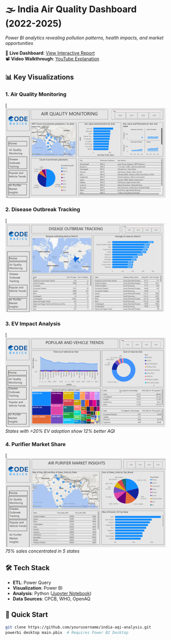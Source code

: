 # 🌫️ India Air Quality Dashboard (2022-2025)
_Power BI analytics revealing pollution patterns, health impacts, and market opportunities_

🔗 **Live Dashboard**: [View Interactive Report](https://lnkd.in/d7vJ-eQG)  
📽️ **Video Walkthrough**: [YouTube Explanation](https://lnkd.in/d9ZMbXfN)

## 📊 Key Visualizations
### 1. Air Quality Monitoring
[![Top Cities](https://github.com/mohan1212576/India-Air-Quality-Analysis-2022-2025-/blob/main/Screenshot%201.png)  

### 2. Disease Outbreak Tracking
[![Top Cities](https://github.com/mohan1212576/India-Air-Quality-Analysis-2022-2025-/blob/main/Screenshot%202.png)  

### 3. EV Impact Analysis
[![EV Correlation](https://github.com/mohan1212576/India-Air-Quality-Analysis-2022-2025-/blob/main/Screenshot%203.png)  
*States with >20% EV adoption show 12% better AQI*

### 4. Purifier Market Share
[![Market Breakdown](https://github.com/mohan1212576/India-Air-Quality-Analysis-2022-2025-/blob/main/Screenshot%204.png)  
*75% sales concentrated in 5 states*

## 🛠️ Tech Stack
- **ETL**: Power Query  
- **Visualization**: Power BI  
- **Analysis**: Python ([Jupyter Notebook](/notebooks/aqi_analysis.ipynb))  
- **Data Sources**: CPCB, WHO, OpenAQ  

## 🚀 Quick Start
```bash
git clone https://github.com/yourusername/india-aqi-analysis.git
powerbi desktop main.pbix  # Requires Power BI Desktop
